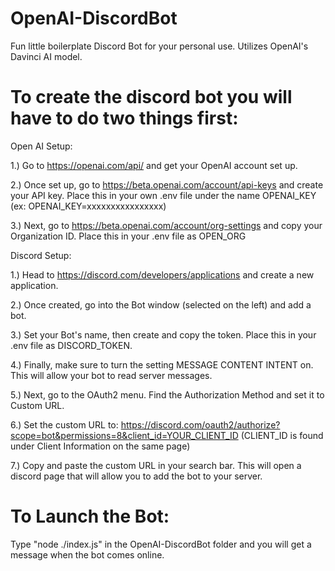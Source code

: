 # OpenAI-DiscordBot
Fun little boilerplate Discord Bot for your personal use. Utilizes OpenAI's Davinci AI model.



# To create the discord bot you will have to do two things first:

Open AI Setup:

1.) Go to https://openai.com/api/ and get your OpenAI account set up.

2.) Once set up, go to https://beta.openai.com/account/api-keys and create your API key. Place this in your own .env file under the name OPENAI_KEY (ex: OPENAI_KEY=xxxxxxxxxxxxxxxx)

3.) Next, go to https://beta.openai.com/account/org-settings and copy your Organization ID. Place this in your .env file as OPEN_ORG

Discord Setup:

1.) Head to https://discord.com/developers/applications and create a new application.

2.) Once created, go into the Bot window (selected on the left) and add a bot.

3.) Set your Bot's name, then create and copy the token. Place this in your .env file as DISCORD_TOKEN.

4.) Finally, make sure to turn the setting MESSAGE CONTENT INTENT on. This will allow your bot to read server messages.

5.) Next, go to the OAuth2 menu. Find the Authorization Method and set it to Custom URL.

6.) Set the custom URL to: https://discord.com/oauth2/authorize?scope=bot&permissions=8&client_id=YOUR_CLIENT_ID (CLIENT_ID is found under Client Information on the same page)

7.) Copy and paste the custom URL in your search bar. This will open a discord page that will allow you to add the bot to your server.


# To Launch the Bot:

Type "node ./index.js" in the OpenAI-DiscordBot folder and you will get a message when the bot comes online.



